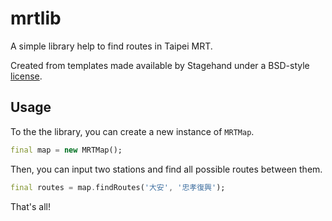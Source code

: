 # mrtlib

A simple library help to find routes in Taipei MRT.

Created from templates made available by Stagehand under a BSD-style
[license](https://github.com/dart-lang/stagehand/blob/master/LICENSE).

## Usage

To the the library, you can create a new instance of `MRTMap`.

``` dart
final map = new MRTMap();
```

Then, you can input two stations and find all possible routes between them.

``` dart
final routes = map.findRoutes('大安', '忠孝復興');
```

That's all!
